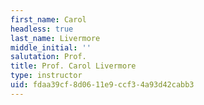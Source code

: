 ```yaml
---
first_name: Carol
headless: true
last_name: Livermore
middle_initial: ''
salutation: Prof.
title: Prof. Carol Livermore
type: instructor
uid: fdaa39cf-8d06-11e9-ccf3-4a93d42cabb3
---
```

